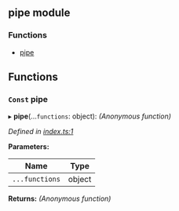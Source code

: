 ## pipe module

### Functions

* [pipe](README.md#const-pipe)

## Functions

### `Const` pipe

▸ **pipe**(...`functions`: object): *(Anonymous function)*

*Defined in [index.ts:1](https://github.com/andres-kovalev/pragmatic-streams/blob/master/src/utility/pipe/index.ts#L1)*

**Parameters:**

Name | Type |
------ | ------ |
`...functions` | object |

**Returns:** *(Anonymous function)*
